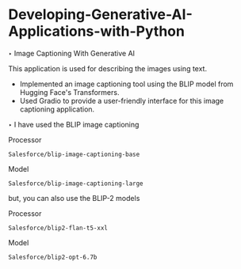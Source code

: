 # Developing-Generative-AI-Applications-with-Python

‣ Image Captioning With Generative AI

  This application is used for describing the images using text.

  - Implemented an image captioning tool using the BLIP model from Hugging Face's Transformers.
  - Used Gradio to provide a user-friendly interface for this image captioning application.

‣ I have used the BLIP image captioning

Processor    
    
    Salesforce/blip-image-captioning-base

Model

    Salesforce/blip-image-captioning-large

but, you can also use the BLIP-2 models

Processor

    Salesforce/blip2-flan-t5-xxl

Model

    Salesforce/blip2-opt-6.7b


